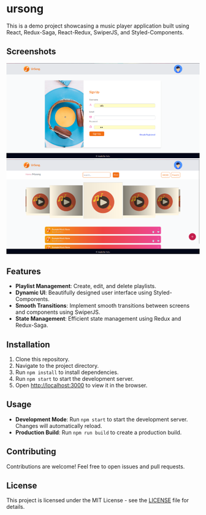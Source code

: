 # ursong

 This is a demo project showcasing a music player application built using React, Redux-Saga, React-Redux, SwiperJS, and Styled-Components.

## Screenshots

![Screenshot 1](screenshoots/1.png)
![Screenshot 2](screenshoots/2.png)

## Features


- **Playlist Management**: Create, edit, and delete playlists.
- **Dynamic UI**: Beautifully designed user interface using Styled-Components.
- **Smooth Transitions**: Implement smooth transitions between screens and components using SwiperJS.
- **State Management**: Efficient state management using Redux and Redux-Saga.

## Installation

1. Clone this repository.
2. Navigate to the project directory.
3. Run `npm install` to install dependencies.
4. Run `npm start` to start the development server.
5. Open [http://localhost:3000](http://localhost:3000) to view it in the browser.

## Usage

- **Development Mode**: Run `npm start` to start the development server. Changes will automatically reload.
- **Production Build**: Run `npm run build` to create a production build.

## Contributing

Contributions are welcome! Feel free to open issues and pull requests.

## License

This project is licensed under the MIT License - see the [LICENSE](LICENSE) file for details.
